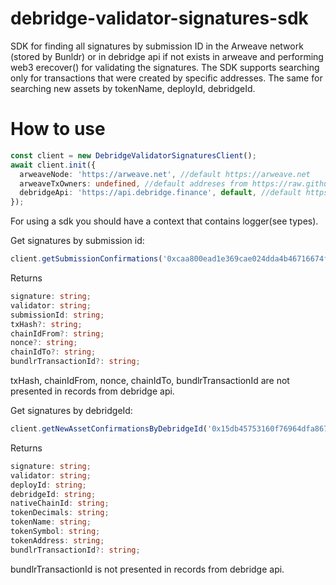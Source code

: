 # debridge-validator-signatures-sdk
SDK for finding all signatures by submission ID in the Arweave network (stored by Bunldr) or in debridge api if not exists in arweave and performing web3 erecover() for validating the signatures. 
The SDK supports searching only for transactions that were created by specific addresses. The same for searching new assets by tokenName, deployId, debridgeId.

# How to use

```typescript
const client = new DebridgeValidatorSignaturesClient();
await client.init({
  arweaveNode: 'https://arweave.net', //default https://arweave.net
  arweaveTxOwners: undefined, //default addreses from https://raw.githubusercontent.com/debridge-finance/list-validators/main/validators.json
  debridgeApi: 'https://api.debridge.finance', default, //default https://api.debridge.finance
});
```

For using a sdk you should have a context that contains logger(see types).

Get signatures by submission id:
```typescript
client.getSubmissionConfirmations('0xcaa800ead1e369cae024dda4b46716674f88807416e7581a939d4f05db4002f4', context)
```

Returns
```typescript
signature: string;
validator: string;
submissionId: string;
txHash?: string;
chainIdFrom?: string;
nonce?: string;
chainIdTo?: string;
bundlrTransactionId?: string;
```
txHash, chainIdFrom, nonce, chainIdTo, bundlrTransactionId are not presented in records from debridge api.


Get signatures by debridgeId:
```typescript
client.getNewAssetConfirmationsByDebridgeId('0x15db45753160f76964dfa867510c9ede0ac87ac9ce24771de7efa0dab8251c1a', context)
```
Returns
```typescript
signature: string;
validator: string;
deployId: string;
debridgeId: string;
nativeChainId: string;
tokenDecimals: string;
tokenName: string;
tokenSymbol: string;
tokenAddress: string;
bundlrTransactionId?: string;
```
bundlrTransactionId is not presented in records from debridge api.

